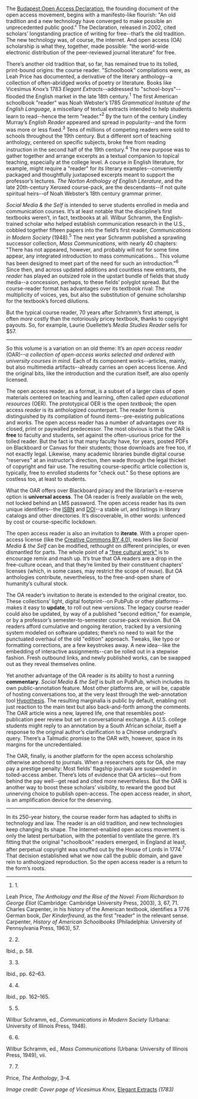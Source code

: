 The [Budapest Open Access 
Declaration](http://www.budapestopenaccessinitiative.org/read), the 
founding document of the open access movement, begins with a 
manifesto-like flourish: "An old tradition and a new technology have 
converged to make possible an unprecedented public good." The 
Declaration, released in 2002, cited scholars’ longstanding practice of 
writing for free--that’s the old tradition. The new technology was, of 
course, the internet. And open access (OA) scholarship is what they, 
together, made possible: "the world-wide electronic distribution of the 
peer-reviewed journal literature" for free. 

There’s another old tradition that, so far, has remained true to its 
tolled, print-bound origins: the course reader. "Schoolbook" 
compilations were, as Leah Price has documented, a derivative of the 
literary anthology--a collection of often-abridged works of poetry or 
literature. Books like Vicesimus Knox’s 1783 *Elegant 
Extracts*--addressed to "school-boys"--flooded the English market in the 
late 18th century.<span class="footnote-wrapper" tabindex="-1"><span 
class="count-wrapper"><sup>1</sup></span></span> The first American 
schoolbook "reader" was Noah Webster’s 1785 *Grammatical Institute of 
the English Language*, a miscellany of textual extracts intended to help 
students learn to read--hence the term "reader."<span 
class="footnote-wrapper" tabindex="-1"><span 
class="count-wrapper"><sup>2</sup></span></span> By the turn of the 
century Lindley Murray’s *English Reader* appeared and spread in 
popularity--and the form was more or less fixed.<span 
class="footnote-wrapper" tabindex="-1"><span 
class="count-wrapper"><sup>3</sup></span></span> Tens of millions of 
competing readers were sold to schools throughout the 19th century. But 
a different sort of teaching anthology, centered on specific subjects, 
broke free from reading instruction in the second half of the 19th 
century.<span class="footnote-wrapper" tabindex="-1"><span 
class="count-wrapper"><sup>4</sup></span></span> The new purpose was to 
gather together and arrange excerpts as a textual companion to topical 
teaching, especially at the college level. A course in English 
literature, for example, might require a "reader" for its literary 
examples--conveniently packaged and thoughtfully juxtaposed excerpts 
meant to support the professor’s lectures. *The Norton Anthology of 
English Literature*, and the late 20th-century Xeroxed course-pack, are 
the descendants--if not quite spiritual heirs--of Noah Webster’s 18th 
century grammar primer. 

*Social Media & the Self* is intended to serve students enrolled in 
media and communication courses. It’s at least notable that the 
discipline’s first textbooks weren’t, in fact, textbooks at all. Wilbur 
Schramm, the English-trained scholar who helped establish communication 
research in the U.S., cobbled together fifteen papers into the field’s 
first reader, *Communications in Modern Society* (1948).<span 
class="footnote-wrapper" tabindex="-1"><span 
class="count-wrapper"><sup>5</sup></span></span> The next year Schramm 
published a sprawling successor collection, *Mass Communications*, with 
nearly 40 chapters: "There has not appeared, however, and probably will 
not for some time appear, any integrated introduction to mass 
communications... This volume has been designed to meet part of the need 
for such an introduction."<span class="footnote-wrapper" 
tabindex="-1"><span class="count-wrapper"><sup>6</sup></span></span> 
Since then, and across updated additions and countless new entrants, the 
*reader* has played an outsized role in the upstart bundle of fields 
that study media--a concession, perhaps, to these fields’ polyglot 
spread. But the course-reader format has advantages over its textbook 
rival: The multiplicity of voices, yes, but also the substitution of 
genuine scholarship for the textbook’s forced dilutions. 

But the typical course reader, 70 years after Schramm’s first attempt, 
is often *more* costly than the notoriously pricey textbook, thanks to 
copyright payouts. So, for example, Laurie Ouellette’s *Media Studies 
Reader* sells for $57. 



------------------------------------------------------------------------ 



So this volume is a variation on an old theme: It’s an *open access 
reader* (OAR)--*a collection of open-access works selected and ordered 
with university courses in mind*. Each of its component works--articles, 
mainly, but also multimedia artifacts--already carries an open access 
license. And the original bits, like the introduction and the curation 
itself, are also openly licensed. 

The open access reader, as a format, is a subset of a larger class of 
open materials centered on teaching and learning, often called *open 
educational resources* (OER). The prototypical OER is the open 
*textbook*; the open access *reader* is its anthologized counterpart. 
The reader form is distinguished by its compilation of found 
items--pre-existing publications and works. The open access reader has a 
number of advantages over its closed, print or paywalled predecessor. 
The most obvious is that the OAR is **free** to faculty and students, 
set against the often-usurious price for the tolled reader. But the fact 
is that many faculty have, for years, posted PDFs on Blackboard or 
Canvas for their students; those downloads are free too, if not exactly 
legal. Likewise, many academic libraries bundle digital course 
"reserves" at an instructor’s direction, then wade through the legal 
thicket of copyright and fair use. The resulting course-specific article 
collection is, typically, free to enrolled students for "check out." So 
these options are costless too, at least to students. 

What the OAR offers over Blackboard piracy and the librarian’s e-reserve 
option is **universal access**. The OA reader is freely available on the 
web, not locked behind an LMS password. The open access reader has its 
own unique identifiers--the 
[ISBN](https://en.m.wikipedia.org/wiki/International_Standard_Book_Number "International Standard Book Number") 
and 
[DOI](https://en.wikipedia.org/wiki/Digital_object_identifier "Digital Object Identifier")--a 
stable url, and listings in library catalogs and other directories. It’s 
discoverable, in other words: unfenced by cost or course-specific 
lockdown. 

The open access reader is also an invitation to **iterate**. With a 
proper open-access license (like the [Creative Commons BY 
4.0](https://creativecommons.org/licenses/by/4.0/ "Attribution 4.0 International")), 
readers like *Social Media & the Self* can be modified, rethought on 
different principles, or even dismantled for parts. The whole point of a 
["free cultural 
work"](https://creativecommons.org/share-your-work/public-domain/freeworks "Understanding Free Cultural Works") 
is to encourage remix and mash up. It’s true that OA readers are a drop 
in the free-culture ocean, and that they’re limited by their constituent 
chapters’ licenses (which, in some cases, may restrict the scope of 
reuse). But OA anthologies contribute, nevertheless, to the 
free-and-open share of humanity’s cultural stock. 

The OA reader’s invitation to iterate is extended to the original 
creator, too. These collections’ light, digital footprint--on PubPub or 
other platforms--makes it easy to **update**, to roll out new versions. 
The legacy course reader could also be updated, by way of a published 
"second edition," for example, or by a professor’s semester-to-semester 
course-pack revision. But OA readers afford cumulative and ongoing 
iteration, tracked by a versioning system modeled on software updates; 
there’s no need to wait for the punctuated overhaul of the old "edition" 
approach. Tweaks, like typo or formatting corrections, are a few 
keystrokes away. A new idea--like the embedding of interactive 
assignments--can be rolled out in a stepwise fashion. Fresh outbound 
links, and newly published works, can be swapped out as they reveal 
themselves online. 

Yet another advantage of the OA reader is its ability to host a running 
**commentary**. *Social Media & the Self* is built on PubPub, which 
includes its own public-annotation feature. Most other platforms are, or 
will be, capable of hosting conversations too, at the very least through 
the web-annotation tool 
[Hypothesis](https://web.hypothes.is/ "Hypothesis"). The resulting 
marginalia is public by default, enabling not just reaction to the main 
text but also back-and-forth among the comments. The OAR article wins a 
new, layered life, one that resembles post-publication peer review but 
set in conversational exchange. A U.S. college students might reply to 
an annotation by a South African scholar, itself a response to the 
original author’s clarification to a Chinese undergrad’s query. There’s 
a Talmudic promise to the OAR with, however, space in its margins for 
the uncredentialed. 

The OAR, finally, is another platform for the open access scholarship 
otherwise anchored to journals. When a researchers opts for OA, she may 
pay a prestige penalty: Most fields’ flagship journals are suspended in 
tolled-access amber. There’s lots of evidence that OA articles--out from 
behind the pay well--get read and cited more nevertheless. But the OAR is 
another way to boost these scholars’ visibility, to reward the good but 
unnerving choice to publish open-access. The open access reader, in 
short, is an amplification device for the deserving. 



------------------------------------------------------------------------ 



In its 250-year history, the course reader form has adapted to shifts in 
technology and law. The reader is an old tradition, and new technologies 
keep changing its shape. The Internet-enabled open access movement is 
only the latest perturbation, with the potential to ventilate the genre. 
It’s fitting that the original "schoolbook" readers emerged, in England 
at least, after perpetual copyright was snuffed out by the House of 
Lords in 1774.<span class="footnote-wrapper" tabindex="-1"><span 
class="count-wrapper"><sup>7</sup></span></span> That decision 
established what we now call the public domain, and gave rein to 
anthologized reproduction. So the open access reader is a return to the 
form’s roots. 



------------------------------------------------------------------------ 

1. <span class="count">1.</span><span 
class="rendered-footnote unstructured-value"></span> 

Leah Price, *The Anthology and the Rise of the Novel: From 
Richardson to George Eliot* (Cambridge: Cambridge University Press, 
2003), 3, 67, 71. Charles Carpenter, in his history of the American 
textbook, identifies a 1776 German book, *Der Kinderfreund*, as the 
first "reader" in the relevant sense. Carpenter, *History of 
American Schoolbooks* (Philadelphia: University of Pennsylvania 
Press, 1963), 57. 

<span class="rendered-footnote structured-value"></span> 

2. <span class="count">2.</span><span 
class="rendered-footnote unstructured-value"></span> 

Ibid., p. 58. 

<span class="rendered-footnote structured-value"></span> 

3. <span class="count">3.</span><span 
class="rendered-footnote unstructured-value"></span> 

Ibid., pp. 62–63. 

<span class="rendered-footnote structured-value"></span> 

4. <span class="count">4.</span><span 
class="rendered-footnote unstructured-value"></span> 

Ibid., pp. 162–165. 

<span class="rendered-footnote structured-value"></span> 

5. <span class="count">5.</span><span 
class="rendered-footnote unstructured-value"></span> 

Wilbur Schramm, ed., *Communications in Modern Society* (Urbana: 
University of Illinois Press, 1948). 

<span class="rendered-footnote structured-value"></span> 

6. <span class="count">6.</span><span 
class="rendered-footnote unstructured-value"></span> 

Wilbur Schramm, ed., *Mass Communications* (Urbana: University of 
Illinois Press, 1949), vii. 

<span class="rendered-footnote structured-value"></span> 

7. <span class="count">7.</span><span 
class="rendered-footnote unstructured-value"></span> 

Price, *The Anthology*, 3–4. 

<span class="rendered-footnote structured-value"></span> 



*Image credit: Cover page of Vicesimus Knox,* [Elegant 
Extracts](https://catalog.hathitrust.org/Record/008665014) *(1783)* 
